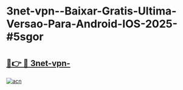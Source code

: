 # 3net-vpn--Baixar-Gratis-Ultima-Versao-Para-Android-IOS-2025-#5sgor

# <h2><a href="https://ainizakaria.my?title=3net-vpn-&ref=24M">🔗👉 🔴 3net-vpn-</a></h2>

[![acn](https://github.com/user-attachments/assets/0f9c940e-d8b0-45ae-aac7-cd30a18b3e1c)](https://ainizakaria.my?title=3net-vpn-&ref=24M)

